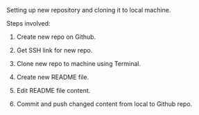 
Setting up new repository and cloning it to local machine.

Steps involved:
1. Create new repo on Github.
2. Get SSH link for new repo.
3. Clone new repo to machine using Terminal.
4. Create new README file.
5. Edit README file content.

6. Commit and push changed content from local to Github repo.